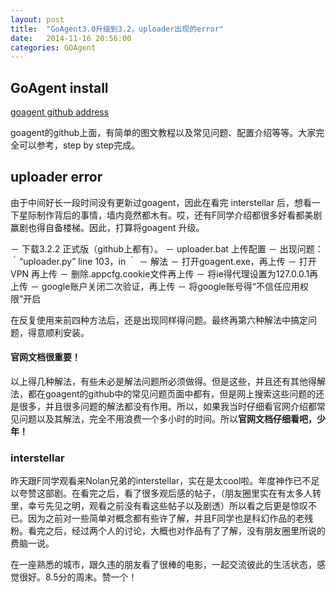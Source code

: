 ```yaml
---
layout: post
title:  "GoAgent3.0升级到3.2，uploader出现的error"
date:   2014-11-16 20:56:00
categories: GOAgent
---
```


## GoAgent install

[goagent github address](https://github.com/goagent/goagent)

goagent的github上面，有简单的图文教程以及常见问题、配置介绍等等。大家完全可以参考，step by step完成。

## uploader error

由于中间好长一段时间没有更新过goagent，因此在看完 interstellar 后，想看一下星际制作背后的事情，墙内竟然都木有。哎，还有F同学介绍都很多好看都美剧赢剧也得自备楼梯。因此，打算将goagent 升级。

－ 下载3.2.2 正式版（github上都有）。
－ uploader.bat 上传配置
	－ 出现问题：｀“uploader.py” line 103，in <module>｀
－ 解法
	－ 打开goagent.exe，再上传
	－ 打开VPN 再上传
	－ 删除.appcfg.cookie文件再上传
	－ 将ie得代理设置为127.0.0.1再上传
	－ google账户关闭二次验证，再上传
	－ 将google账号得“不信任应用权限”开启

在反复使用来前四种方法后，还是出现同样得问题。最终再第六种解法中搞定问题，得意顺利安装。

#### 官网文档很重要！

以上得几种解法，有些未必是解法问题所必须做得。但是这些，并且还有其他得解法，都在goagent的github中的常见问题页面中都有，但是网上搜索这些问题的还是很多，并且很多问题的解法都没有作用。所以，如果我当时仔细看官网介绍都常见问题以及其解法，完全不用浪费一个多小时的时间。所以**官网文档仔细看吧，少年！**

### interstellar

昨天跟F同学观看来Nolan兄弟的interstellar，实在是太cool啦。年度神作已不足以夸赞这部剧。在看完之后，看了很多观后感的帖子，（朋友圈里实在有太多人转里，幸亏先见之明，观看之前没有看这些帖子以及剧透）所以看之后更是惊叹不已。因为之前对一些简单对概念都有些许了解，并且F同学也是科幻作品的老残粉。看完之后，经过两个人的讨论，大概也对作品有了了解，没有朋友圈里所说的费脑一说。

在一座熟悉的城市，跟久违的朋友看了很棒的电影，一起交流彼此的生活状态，感觉很好。8.5分的周末。赞一个！